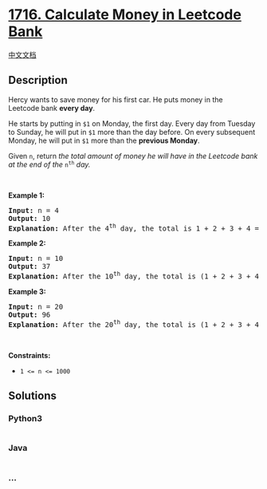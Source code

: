 # [1716. Calculate Money in Leetcode Bank](https://leetcode.com/problems/calculate-money-in-leetcode-bank)

[中文文档](/solution/1500-1599/1716.Calculate%20Money%20in%20Leetcode%20Bank/README.md)

## Description

<p>Hercy wants to save money for his first car. He puts money in the Leetcode&nbsp;bank <strong>every day</strong>.</p>

<p>He starts by putting in <code>$1</code> on Monday, the first day. Every day from Tuesday to Sunday, he will put in <code>$1</code> more than the day before. On every subsequent Monday, he will put in <code>$1</code> more than the <strong>previous Monday</strong>.<span style="display: none;"> </span></p>

<p>Given <code>n</code>, return <em>the total amount of money he will have in the Leetcode bank at the end of the </em><code>n<sup>th</sup></code><em> day.</em></p>

<p>&nbsp;</p>
<p><strong>Example 1:</strong></p>

<pre>
<strong>Input:</strong> n = 4
<strong>Output:</strong> 10
<strong>Explanation:</strong>&nbsp;After the 4<sup>th</sup> day, the total is 1 + 2 + 3 + 4 = 10.
</pre>

<p><strong>Example 2:</strong></p>

<pre>
<strong>Input:</strong> n = 10
<strong>Output:</strong> 37
<strong>Explanation:</strong>&nbsp;After the 10<sup>th</sup> day, the total is (1 + 2 + 3 + 4 + 5 + 6 + 7) + (2 + 3 + 4) = 37. Notice that on the 2<sup>nd</sup> Monday, Hercy only puts in $2.
</pre>

<p><strong>Example 3:</strong></p>

<pre>
<strong>Input:</strong> n = 20
<strong>Output:</strong> 96
<strong>Explanation:</strong>&nbsp;After the 20<sup>th</sup> day, the total is (1 + 2 + 3 + 4 + 5 + 6 + 7) + (2 + 3 + 4 + 5 + 6 + 7 + 8) + (3 + 4 + 5 + 6 + 7 + 8) = 96.
</pre>

<p>&nbsp;</p>
<p><strong>Constraints:</strong></p>

<ul>
	<li><code>1 &lt;= n &lt;= 1000</code></li>
</ul>

## Solutions

<!-- tabs:start -->

### **Python3**

```python

```

### **Java**

```java

```

### **...**

```

```

<!-- tabs:end -->

